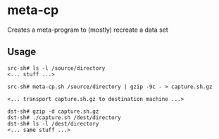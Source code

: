 meta-cp
=======

Creates a meta-program to (mostly) recreate a data set

Usage
------

	src-sh# ls -l /source/directory
	<... stuff ...>

	src-sh# meta-cp.sh /source/directory | gzip -9c - > capture.sh.gz

	<... transport capture.sh.gz to destination machine ...>

	dst-sh# gzip -d capture.sh.gz
	dst-sh# ./capture.sh /dest/directory
	dst-sh# ls -l /dest/directory
	<... same stuff ...>
